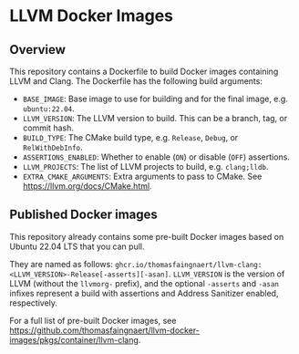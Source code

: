 # LLVM Docker Images

## Overview

This repository contains a Dockerfile to build Docker images containing LLVM and Clang.
The Dockerfile has the following build arguments:

- `BASE_IMAGE`: Base image to use for building and for the final image, e.g. `ubuntu:22.04`.
- `LLVM_VERSION`: The LLVM version to build. This can be a branch, tag, or commit hash.
- `BUILD_TYPE`: The CMake build type, e.g. `Release`, `Debug`, or `RelWithDebInfo`.
- `ASSERTIONS_ENABLED`: Whether to enable (`ON`) or disable (`OFF`) assertions.
- `LLVM_PROJECTS`: The list of LLVM projects to build, e.g. `clang;lldb`.
- `EXTRA_CMAKE_ARGUMENTS`: Extra arguments to pass to CMake. See https://llvm.org/docs/CMake.html.

## Published Docker images

This repository already contains some pre-built Docker images based on Ubuntu 22.04 LTS that you can pull.

They are named as follows: `ghcr.io/thomasfaingnaert/llvm-clang:<LLVM_VERSION>-Release[-asserts][-asan]`.
`LLVM_VERSION` is the version of LLVM (without the `llvmorg-` prefix), and the optional `-asserts` and `-asan` infixes represent a build with assertions and Address Sanitizer enabled, respectively.

For a full list of pre-built Docker images, see https://github.com/thomasfaingnaert/llvm-docker-images/pkgs/container/llvm-clang.
